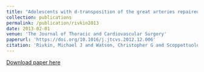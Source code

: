 ```yaml
---
title: "Adolescents with d-transposition of the great arteries repaired in early infancy demonstrate reduced white matter microstructure associated with clinical risk factors"
collection: publications
permalink: /publication/rivkin2013
date: 2013-02-01
venue: 'The Journal of Thoracic and Cardiovascular Surgery'
paperurl: 'https://doi.org/10.1016/j.jtcvs.2012.12.006'
citation: 'Rivkin, Michael J and Watson, Christopher G and Scoppettuolo, Lisa A and Wypij, David and Vajapeyam, Sridhar and Bellinger, David C and DeMaso, David R and Robertson Jr, Richard L and Newburger, Jane W (2013). <u>Adolescents with d-transposition of the great arteries repaired in early infancy demonstrate reduced white matter microstructure associated with clinical risk factors</u>. <i>The Journal of Thoracic and Cardiovascular Surgery</i>. 146(3):543-549.'
---
```


<a href='https://doi.org/10.1016/j.jtcvs.2012.12.006'>Download paper here</a>
